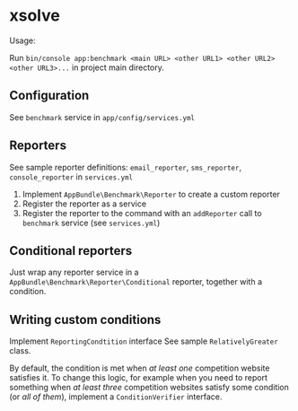 xsolve
======

Usage:

Run `bin/console app:benchmark <main URL> <other URL1> <other URL2> <other URL3>...`
in project main directory.

Configuration
-------------
See `benchmark` service in `app/config/services.yml`

Reporters
---------
See sample reporter definitions: `email_reporter`, `sms_reporter`, `console_reporter`
in `services.yml`

1. Implement `AppBundle\Benchmark\Reporter` to create a custom reporter
2. Register the reporter as a service
3. Register the reporter to the command with an `addReporter` call to `benchmark` service (see `services.yml`)

Conditional reporters
---------------------

Just wrap any reporter service in a `AppBundle\Benchmark\Reporter\Conditional` 
reporter, together with a condition.

Writing custom conditions
-------------------------

Implement `ReportingCondtition` interface
See sample `RelativelyGreater` class.

By default, the condition is met when _at least one_ competition website satisfies it.
To change this logic, for example when you need to report something when _at least three_ 
competition websites satisfy some condition (or _all of them_), implement 
a `ConditionVerifier` interface.
